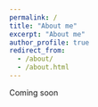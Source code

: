 ```yaml
---
permalink: /
title: "About me"
excerpt: "About me"
author_profile: true
redirect_from: 
  - /about/
  - /about.html
---
```


Coming soon

